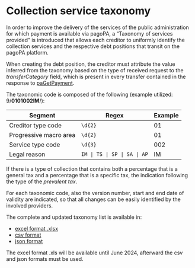 # Collection service taxonomy

In order to improve the delivery of the services of the public administration for which payment is available via pagoPA, a “Taxonomy of services provided” is introduced that allows each creditor to uniformly identify the collection services and the respective debt positions that transit on the pagoPA platform.

When creating the debt position, the creditor must attribute the value inferred from the taxonomy based on the type of received request to the _transferCategory_ field, which is present in every transfer contained in the response to [paGetPayment](../appendices/primitive.md#pagetpayment).

The taxonomic code is composed of the following (example utilized: 9/**0101002IM**/):

| Segment| Regex| Example|
|----------|----------|----------|
| Creditor type code| `\d{2}`| 01|
| Progressive macro area| `\d{2}`| 01|
| Service type code| `\d{3}`| 002|
| Legal reason| `IM \| TS \| SP \| SA \| AP`| IM|

If there is a type of collection that contains both a percentage that is a general tax and a percentage that is a specific tax, the indication following the type of the _prevalent tax_.

For each taxonomic code, also the version number, start and end date of validity are indicated, so that all changes can be easily identified by the involved providers.

The complete and updated taxonomy list is available in:

* [excel format .xlsx](https://drive.google.com/file/d/13xOd__Qd4pwKHr3wjE-73NAB2O7UKmIt/view)
* [csv format](https://api.platform.pagopa.it/taxonomy/service/v1/taxonomy?extension=csv)
* [json format](https://api.platform.pagopa.it/taxonomy/service/v1/taxonomy)

The excel format .xls will be available until June 2024, afterward the csv and json formats must be used.